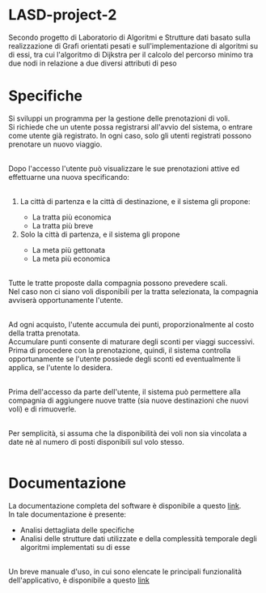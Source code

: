 # LASD-project-2
Secondo progetto di Laboratorio di Algoritmi e Strutture dati basato sulla realizzazione di Grafi orientati pesati e sull'implementazione di algoritmi su di essi, tra cui l'algoritmo di Dijkstra per il calcolo del percorso minimo tra due nodi in relazione a due diversi attributi di peso

<H1> Specifiche </H1>
Si sviluppi un programma per la gestione delle prenotazioni di voli. <br>
Si richiede che un utente possa registrarsi all'avvio del sistema, o entrare come utente già registrato. In ogni caso, solo gli utenti registrati possono prenotare un nuovo viaggio.<br><br>

Dopo l'accesso l'utente può visualizzare le sue prenotazioni attive ed effettuarne una nuova specificando:<br>
<br>
<ol>
  <li> La città di partenza e la città di destinazione, e il sistema gli propone: </li>
  <ul>
    <li> La tratta più economica </li>
    <li> La tratta più breve</li>
  </ul>
  <li> Solo la città di partenza, e il sistema gli propone </li>
  <ul>
    <li> La meta più gettonata </li>
    <li> La meta più economica</li>
  </ul>
</ol>
<br>
Tutte le tratte proposte dalla compagnia possono prevedere scali.<br>
Nel caso non ci siano voli disponibili per la tratta selezionata, la compagnia avviserà opportunamente l'utente. <br><br>

Ad ogni acquisto, l'utente accumula dei punti, proporzionalmente al costo della tratta prenotata.<br>
Accumulare punti consente di maturare degli sconti per viaggi successivi. Prima di procedere con la prenotazione, quindi, il sistema controlla opportunamente se l'utente possiede degli sconti ed eventualmente li applica, se l'utente lo desidera.<br><br>

Prima dell'accesso da parte dell'utente, il sistema può permettere alla compagnia di aggiungere nuove tratte (sia nuove destinazioni che nuovi voli) e di rimuoverle.<br><br>

Per semplicità, si assuma che la disponibilità dei voli non sia vincolata a date nè al numero di posti disponibili sul volo stesso.
<br>
<br>
<H1> Documentazione</H1>
La documentazione completa del software è disponibile a questo <a href= "https://drive.google.com/file/d/1fxxHk9h_lbXfYuAgfIr3QpwByqqhPSG_/view?usp=sharing"> link</a>.<br>
In tale documentazione è presente:
<ul type="cyrcle">
  <li>Analisi dettagliata delle specifiche</li>
  <li>Analisi delle strutture dati utilizzate e della complessità temporale degli algoritmi implementati su di esse</li>
</ul>
<br>
Un breve manuale d'uso, in cui sono elencate le principali funzionalità dell'applicativo, è disponibile a questo <a href="https://drive.google.com/file/d/1R8kEsXVH6-bzpgRhh_dLA3Q7eVzIzN3v/view?usp=sharing"> link</a><br>
